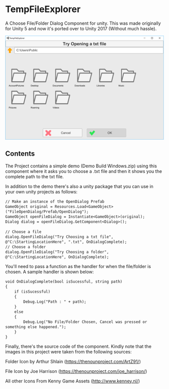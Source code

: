 # TempFileExplorer

A Choose File/Folder Dialog Component for unity. This was made originally for Unity 5 and now it's ported over to Unity 2017 (Without much hassle). 

![Refer the screenshot to see how it looks like](screenshot.png?raw=true "Screenshot")

## Contents

The Project contains a simple demo (Demo Build Windows.zip) using this component where it asks you to choose a .txt file and then it shows you the complete path to the txt file. 

In addition to the demo there's also a unity package that you can use in your own unity projects as follows:

```
// Make an instance of the OpenDialog Prefab
GameObject original = Resources.Load<GameObject>("FileOpenDialog/Prefab/OpenDialog");
GameObject openFileDialog = Instantiate<GameObject>(original);
Dialog dialog = openFileDialog.GetComponent<Dialog>();

// Choose a file
dialog.OpenFileDialog("Try Choosing a txt file", @"C:\StartingLocationHere", ".txt", OnDialogComplete);
// Choose a folder
dialog.OpenFileDialog("Try Choosing a folder", @"C:\StartingLocationHere", OnDialogComplete);
```

You'll need to pass a function as the handler for when the file/folder is chosen. A sample handler is shown below:

```
void OnDialogComplete(bool isSucessful, string path)
{
    if (isSucessful)
    {
        Debug.Log("Path : " + path);
    }
    else
    {
        Debug.Log("No File/Folder Chosen, Cancel was pressed or something else happened.");
    }
}
```

Finally, there's the source code of the component. Kindly note that the images in this project were taken from the following sources:

Folder Icon by Arthur Shlain (https://thenounproject.com/ArtZ91/)

File Icon by Joe Harrison (https://thenounproject.com/joe_harrison/)

All other Icons From Kenny Game Assets (http://www.kenney.nl/) 
